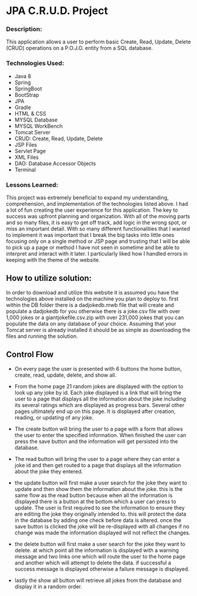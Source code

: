 # JPA C.R.U.D. Project

### Description:
This application allows a user to perform basic Create, Read, Update, Delete (CRUD) operations on a P.O.J.O. entity from a SQL database.

### Technologies Used:
<ul>
<li>Java 8</li>
<li>Spring</li>
<li>SpringBoot</li>
<li>BootStrap</li>
<li>JPA</li>
<li>Gradle</li>
<li>HTML & CSS</li>
<li>MYSQL Database</li>
<li>MYSQL WorkBench</li>
<li>Tomcat Server</li>
<li>CRUD: Create, Read, Update, Delete</li>
<li>JSP Files</li>
<li>Servlet Page</li>
<li>XML Files</li>
<li>DAO: Database Accessor Objects</li>
<li>Terminal</li>
</ul>

### Lessons Learned:
This project was extremely beneficial to expand my understanding, comprehension, and implementation of the technologies listed above. I had a lot of fun creating the user experience for this application. The key to success was upfront planning and organization. With all of the moving parts and so many files, it is easy to get off track, add logic in the wrong spot, or miss an important detail. With so many different functionalities that I wanted to implement it was important that I break the big tasks into little ones focusing only on a single method or JSP page and trusting that I will be able to pick up a page or method I have not seen in sometime and be able to interpret and interact with it later. I particularly liked how I handled errors in keeping with the theme of the website.

## How to utilize solution:
In order to download and utilize this website it is assumed you have the technologies above installed on the machine you plan to deploy to. first within the DB folder there is a dadjokedb.mwb file that will create and populate a dadjokedb for you otherwise there is a joke.csv file with over 1,000 jokes or a giantjokefile.csv.zip with over 231,000 jokes that you can populate the data on any database of your choice. Assuming that your Tomcat server is already installed it should be as simple as downloading the files and running the solution.

## Control Flow
- On every page the user is presented with 6 buttons the home button, create, read, update, delete, and show all.
- From the home page 21 random jokes are displayed with the option to look up any joke by id. Each joke displayed is a link that will bring the user to a page that displays all the information about the joke including its several ratings which are displayed as progress bars. Several other pages ultimately end up on this page. It is displayed after creation, reading, or updating of any joke.

- The create button will bring the user to a page with a form that allows the user to enter the specified information. When finished the user can press the save button and the information will get persisted into the database.

 - The read button will bring the user to a page where they can enter a joke id and then get routed to a page that displays all the information about the joke they entered.

- the update button will first make a user search for the joke they want to update and then show them the information about the joke. this is the same flow as the read button because when all the information is displayed there is a button at the bottom which a user can press to update. The user is first required to see the information to ensure they are editing the joke they originally intended to. this will protect the data in the database by adding one check before data is altered. once the save button is clicked the joke will be re-displayed with all changes if no change was made the information displayed will not reflect the changes.

- the delete button will first make a user search for the joke they want to delete. at which point all the information is displayed with a warning message and two links one which will route the user to the home page and another which will attempt to delete the data. if successful a success message is displayed otherwise a failure message is displayed.

- lastly the show all button will retrieve all jokes from the database and display it in a random order.
